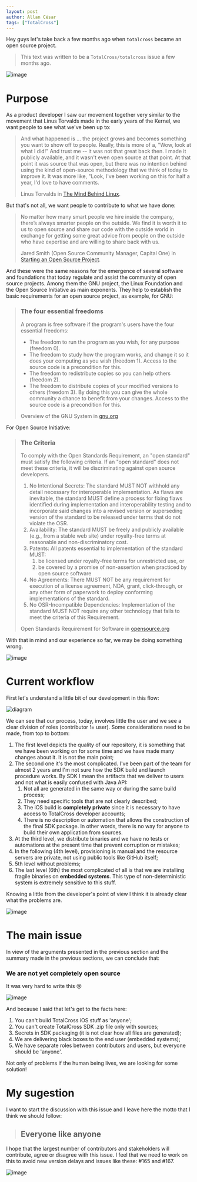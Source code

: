 ```yaml
---
layout: post
author: Allan César
tags: ["TotalCross"]
---
```

Hey guys let's take back a few months ago when `totalcross` became an open source project.
>This text was written to be a `TotalCross/totalcross` issue a few months ago.

![image](https://media1.tenor.com/images/cc0861c13322fc1f71736128811d5a14/tenor.gif?itemid=4584294)


# Purpose 

As a product developer I saw our movement together very similar to the movement that Linus Torvalds made in the early years of the Kernel, we want people to see what we've been up to:

> And what happened is ... the project grows and becomes something you want to show off to people. Really, this is more of a, "Wow, look at what I did!" And trust me -- it was not that great back then. I made it publicly available, and it wasn't even open source at that point. At that point it was source that was open, but there was no intention behind using the kind of open-source methodology that we think of today to improve it. It was more like, "Look, I've been working on this for half a year, I'd love to have comments.
>
> Linus Torvalds in [The Mind Behind Linux](https://www.ted.com/talks/linus_torvalds_the_mind_behind_linux/transcript?language=pt-br).

But that's not all, we want people to contribute to what we have done:

> No matter how many smart people we hire inside the company, there’s always smarter people on the outside. We find it is worth it to us to open source and share our code with the outside world in exchange for getting some great advice from people on the outside who have expertise and are willing to share back with us.
>
> Jared Smith (Open Source Community Manager, Capital One) in [Starting an Open Source Project](https://www.linuxfoundation.org/resources/open-source-guides/starting-open-source-project/#1).

And these were the same reasons for the emergence of several software and foundations that today regulate and assist the community of open source projects. Among them the GNU project, the Linux Foundation and the Open Source Initiative as main exponents. They help to establish the basic requirements for an open source project, as example, for GNU:

> ### The four essential freedoms
> A program is free software if the program's users have the four essential freedoms:
> - The freedom to run the program as you wish, for any purpose (freedom 0).
> - The freedom to study how the program works, and change it so it does your computing as you wish (freedom 1). Access to the source code is a precondition for this.
> - The freedom to redistribute copies so you can help others (freedom 2).
> - The freedom to distribute copies of your modified versions to others (freedom 3). By doing this you can give the whole community a chance to benefit from your changes. Access to the source code is a precondition for this.
>
> Overview of the GNU System in [gnu.org](https://www.gnu.org/gnu/gnu-history.en.html)

For Open Source Initiative:

> ### The Criteria
> To comply with the Open Standards Requirement, an "open standard" must satisfy the following criteria. If an "open standard" does not meet these criteria, it will be discriminating against open source developers.
>
> 1. No Intentional Secrets: The standard MUST NOT withhold any detail necessary for interoperable implementation. As flaws are inevitable, the standard MUST define a process for fixing flaws identified during implementation and interoperability testing and to incorporate said changes into a revised version or superseding version of the standard to be released under terms that do not violate the OSR.
> 2. Availability: The standard MUST be freely and publicly available (e.g., from a stable web site) under royalty-free terms at reasonable and non-discriminatory cost.
> 3. Patents: All patents essential to implementation of the standard MUST:
>     1. be licensed under royalty-free terms for unrestricted use, or
>     2. be covered by a promise of non-assertion when practiced by open source software
> 4. No Agreements: There MUST NOT be any requirement for execution of a license agreement, NDA, grant, click-through, or any other form of paperwork to deploy conforming implementations of the standard.
> 5. No OSR-Incompatible Dependencies: Implementation of the standard MUST NOT require any other technology that fails to meet the criteria of this Requirement.
>
> Open Standards Requirement for Software in [opensource.org](https://opensource.org/osr)

With that in mind and our experience so far, we may be doing something wrong.

![image](https://64.media.tumblr.com/a6f123f76173681b72a9c44a61d11657/tumblr_mv2btgBQJ11sfc6p7o1_500.gif)

# Current workflow

First let's understand a little bit of our development in this flow:

![diagram](https://user-images.githubusercontent.com/30937401/96493653-9c433800-121b-11eb-901f-a5a65ef4f820.png)

We can see that our process, today, involves little the user and we see a clear division of roles (contributor != user). Some considerations need to be made, from top to bottom:
1. The first level depicts the quality of our repository, it is something that we have been working on for some time and we have made many changes about it. It is not the main point;
2. The second one it's the most complicated. I've been part of the team for almost 2 years and I'm not sure how the SDK build and launch procedure works. By SDK I mean the artifacts that we deliver to users and not what is easily confused with Java API:
    1. Not all are generated in the same way or during the same build process;
    2. They need specific tools that are not clearly described;
    3. The iOS build is **completely private** since it is necessary to have access to TotalCross developer accounts;
    4. There is no description or automation that allows the construction of the final SDK package. In other words, there is no way for anyone to build their own application from sources.
3. At the third level, we distribute binaries and we have no tests or automations at the present time that prevent corruption or mistakes;
4. In the following (4th level), provisioning is manual and the resource servers are private, not using public tools like GitHub itself;
5. 5th level without problems;
6. The last level (6th) the most complicated of all is that we are installing fragile binaries on **embedded systems**. This type of non-deterministic system is extremely sensitive to this stuff.

Knowing a little from the developer's point of view I think it is already clear what the problems are.

![image](https://mrwgifs.com/wp-content/uploads/2013/06/Marty-McFly-Confused-In-Back-To-The-Future-Gif.gif)

# The main issue

In view of the arguments presented in the previous section and the summary made in the previous sections, we can conclude that:

### We are not yet completely open source

It was very hard to write this 😢 

![image](https://64.media.tumblr.com/fca1d359f09ff083c50adda63500a1fa/tumblr_p9ih6jOCfg1x6m6njo1_400.gifv)

And because I said that let's get to the facts here:
1. You can't build TotalCross iOS stuff as 'anyone';
2. You can't create TotalCross SDK .zip file only with sources;
3. Secrets in SDK packaging (it is not clear how all files are generated);
4. We are delivering black boxes to the end user (embedded systems);
5. We have separate roles between contributors and users, but everyone should be 'anyone'.

Not only of problems if the human being lives, we are looking for some solution!

# My sugestion

I want to start the discussion with this issue and I leave here the motto that I think we should follow:

> ## Everyone like anyone

I hope that the largest number of contributors and stakeholders will contribute, agree or disagree with this issue. I feel that we need to work on this to avoid new version delays and issues like these: #165 and #167.

![image](https://31.media.tumblr.com/faeb7b11831fa6bde0ee7d493c33d882/tumblr_mrrx9p63OI1svkxo8o1_500.gif)
